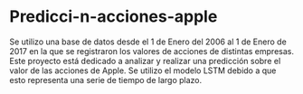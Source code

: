 # Predicci-n-acciones-apple
Se utilizo una base de datos desde el 1 de Enero del 2006 al 1 de Enero de 2017 en la que se registraron los valores de acciones de distintas empresas. Este proyecto está dedicado a analizar y realizar una predicción sobre el valor de las acciones de Apple. Se utilizo el modelo LSTM debido a que esto representa una serie de tiempo de largo plazo.
